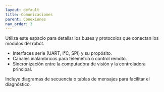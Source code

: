 ```yaml
---
layout: default
title: Comunicaciones
parent: Conexiones
nav_order: 3
---
```


Utiliza este espacio para detallar los buses y protocolos que conectan los módulos del robot.

- Interfaces serie (UART, I²C, SPI) y su propósito.
- Canales inalámbricos para telemetría o control remoto.
- Sincronización entre la computadora de visión y la controladora principal.

Incluye diagramas de secuencia o tablas de mensajes para facilitar el diagnóstico.
